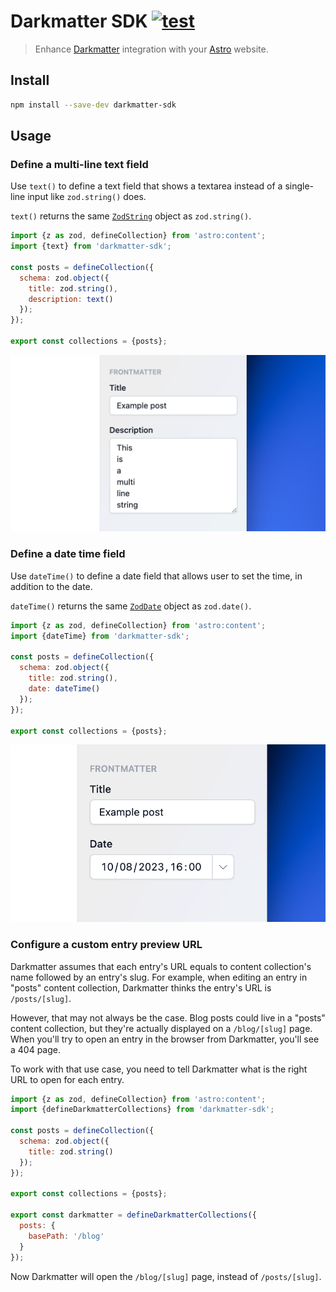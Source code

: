 # Darkmatter SDK [![test](https://github.com/vadimdemedes/darkmatter-sdk/actions/workflows/test.yml/badge.svg)](https://github.com/vadimdemedes/darkmatter-sdk/actions/workflows/test.yml)

> Enhance [Darkmatter](https://getdarkmatter.dev) integration with your [Astro](https://astro.build) website.

## Install

```sh
npm install --save-dev darkmatter-sdk
```

## Usage

### Define a multi-line text field

Use `text()` to define a text field that shows a textarea instead of a single-line input like `zod.string()` does.

`text()` returns the same [`ZodString`](https://zod.dev/?id=strings) object as `zod.string()`.

```js
import {z as zod, defineCollection} from 'astro:content';
import {text} from 'darkmatter-sdk';

const posts = defineCollection({
  schema: zod.object({
    title: zod.string(),
    description: text()
  });
});

export const collections = {posts};
```

![](media/text-field.png)

### Define a date time field

Use `dateTime()` to define a date field that allows user to set the time, in addition to the date.

`dateTime()` returns the same [`ZodDate`](https://zod.dev/?id=dates) object as `zod.date()`.

```js
import {z as zod, defineCollection} from 'astro:content';
import {dateTime} from 'darkmatter-sdk';

const posts = defineCollection({
  schema: zod.object({
    title: zod.string(),
    date: dateTime()
  });
});

export const collections = {posts};
```

![](media/date-time-field.png)

### Configure a custom entry preview URL

Darkmatter assumes that each entry's URL equals to content collection's name followed by an entry's slug. For example, when editing an entry in "posts" content collection, Darkmatter thinks the entry's URL is `/posts/[slug]`.

However, that may not always be the case. Blog posts could live in a "posts" content collection, but they're actually displayed on a `/blog/[slug]` page. When you'll try to open an entry in the browser from Darkmatter, you'll see a 404 page.

To work with that use case, you need to tell Darkmatter what is the right URL to open for each entry.

```js
import {z as zod, defineCollection} from 'astro:content';
import {defineDarkmatterCollections} from 'darkmatter-sdk';

const posts = defineCollection({
  schema: zod.object({
    title: zod.string()
  });
});

export const collections = {posts};

export const darkmatter = defineDarkmatterCollections({
  posts: {
    basePath: '/blog'
  }
});
```

Now Darkmatter will open the `/blog/[slug]` page, instead of `/posts/[slug]`.
